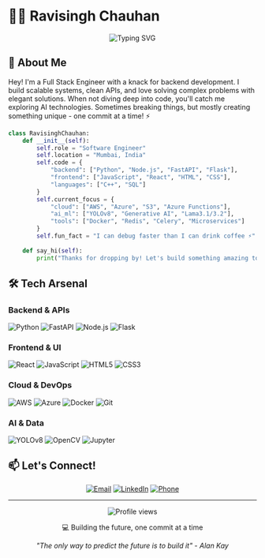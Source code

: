 # 👨‍💻 Ravisingh Chauhan
<div align="center">
  <img src="https://readme-typing-svg.demolab.com?font=Fira+Code&pause=1000&width=435&lines=Full+Stack+Engineer+%F0%9F%92%BB;Cloud+Solution+Architect+%E2%98%81%EF%B8%8F;FastAPI+%26+Node.js+Specialist+%F0%9F%A5%B7;AI+Explorer+%F0%9F%A4%96;Problem+Solver+%F0%9F%A4%AF;Open+Source+Contributor+%F0%9F%92%9A;Bug+Hunter+%F0%9F%90%9E;git+commit+-m+%22Code+with+Clarity%22+%F0%9F%98%8E" alt="Typing SVG" />

</div>

## 🎯 About Me
Hey! I'm a Full Stack Engineer with a knack for backend development. I build scalable systems, clean APIs, and love solving complex problems with elegant solutions.
When not diving deep into code, you'll catch me exploring AI technologies. Sometimes breaking things, but mostly creating something unique - one commit at a time! ⚡


```python
class RavisinghChauhan:
    def __init__(self):
        self.role = "Software Engineer"
        self.location = "Mumbai, India"
        self.code = {
            "backend": ["Python", "Node.js", "FastAPI", "Flask"],
            "frontend": ["JavaScript", "React", "HTML", "CSS"],
            "languages": ["C++", "SQL"]
        }
        self.current_focus = {
            "cloud": ["AWS", "Azure", "S3", "Azure Functions"],
            "ai_ml": ["YOLOv8", "Generative AI", "Lama3.1/3.2"],
            "tools": ["Docker", "Redis", "Celery", "Microservices"]
        }
        self.fun_fact = "I can debug faster than I can drink coffee ⚡"
    
    def say_hi(self):
        print("Thanks for dropping by! Let's build something amazing together!")
```

## 🛠️ Tech Arsenal

### Backend & APIs
![Python](https://img.shields.io/badge/-Python-3776AB?style=flat-square&logo=Python&logoColor=white)
![FastAPI](https://img.shields.io/badge/-FastAPI-009688?style=flat-square&logo=FastAPI&logoColor=white)
![Node.js](https://img.shields.io/badge/-Node.js-339933?style=flat-square&logo=Node.js&logoColor=white)
![Flask](https://img.shields.io/badge/-Flask-000000?style=flat-square&logo=Flask&logoColor=white)

### Frontend & UI
![React](https://img.shields.io/badge/-React-61DAFB?style=flat-square&logo=react&logoColor=black)
![JavaScript](https://img.shields.io/badge/-JavaScript-F7DF1E?style=flat-square&logo=javascript&logoColor=black)
![HTML5](https://img.shields.io/badge/-HTML5-E34F26?style=flat-square&logo=html5&logoColor=white)
![CSS3](https://img.shields.io/badge/-CSS3-1572B6?style=flat-square&logo=css3&logoColor=white)

### Cloud & DevOps
![AWS](https://img.shields.io/badge/-AWS-232F3E?style=flat-square&logo=amazon-aws)
![Azure](https://img.shields.io/badge/-Azure-0089D6?style=flat-square&logo=microsoft-azure)
![Docker](https://img.shields.io/badge/-Docker-2496ED?style=flat-square&logo=docker&logoColor=white)
![Git](https://img.shields.io/badge/-Git-F05032?style=flat-square&logo=git&logoColor=white)

### AI & Data
![YOLOv8](https://img.shields.io/badge/-YOLOv8-00FFFF?style=flat-square&logo=yolo&logoColor=black)
![OpenCV](https://img.shields.io/badge/-OpenCV-5C3EE8?style=flat-square&logo=opencv&logoColor=white)
![Jupyter](https://img.shields.io/badge/-Jupyter-F37626?style=flat-square&logo=jupyter&logoColor=white)



## 📫 Let's Connect!

<div align="center">
  
[![Email](https://img.shields.io/badge/Email-cravisingh64%40gmail.com-D14836?style=for-the-badge&logo=gmail&logoColor=white)](mailto:cravisingh64@gmail.com)
[![LinkedIn](https://img.shields.io/badge/LinkedIn-Connect-0077B5?style=for-the-badge&logo=linkedin&logoColor=white)](https://www.linkedin.com/in/ravisingh64/)
[![Phone](https://img.shields.io/badge/Phone-+91_9820988192-00C300?style=for-the-badge&logo=phone&logoColor=white)](tel:+919820988192)

</div>

---

<div align="center">
  <img src="https://komarev.com/ghpvc/?username=cravisingh&color=blueviolet" alt="Profile views" />
  
  💻 Building the future, one commit at a time
  
  *"The only way to predict the future is to build it" - Alan Kay*
</div>
